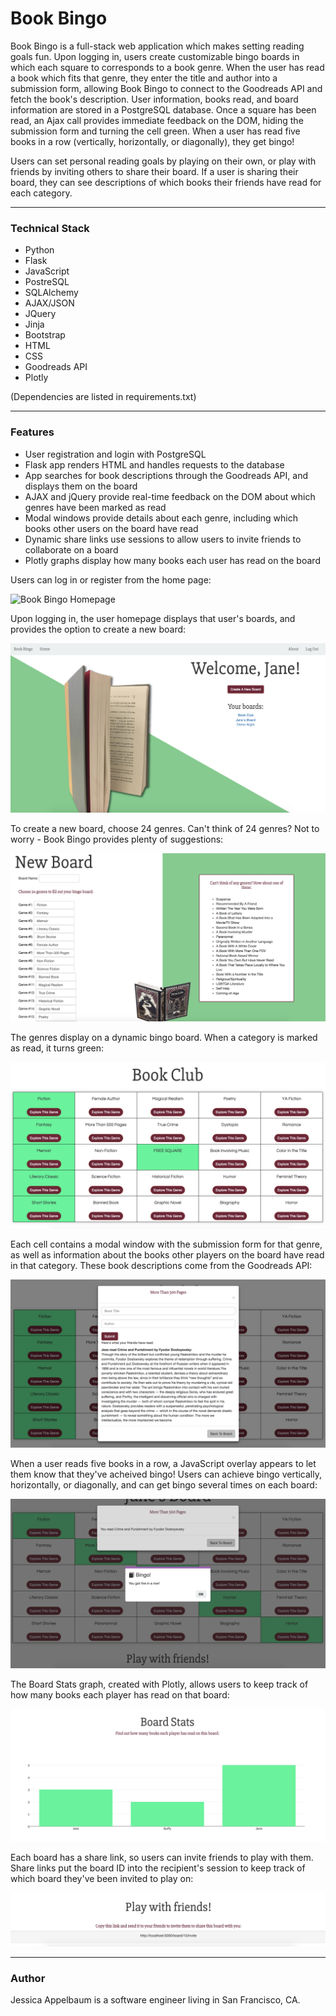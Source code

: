 # Book Bingo

Book Bingo is a full-stack web application which makes setting reading goals fun. Upon logging in, users create customizable bingo boards in which each square to corresponds to a book genre. When the user has read a book which fits that genre, they enter the title and author into a submission form, allowing Book Bingo to connect to the Goodreads API and fetch the book's description. User information, books read, and board information are stored in a PostgreSQL database. Once a square has been read, an Ajax call provides immediate feedback on the DOM, hiding the submission form and turning the cell green. When a user has read five books in a row (vertically, horizontally, or diagonally), they get bingo! 

Users can set personal reading goals by playing on their own, or play with friends by inviting others to share their board. If a user is sharing their board, they can see descriptions of which books their friends have read for each category. 


---


### Technical Stack

* Python
* Flask
* JavaScript
* PostreSQL
* SQLAlchemy
* AJAX/JSON
* JQuery
* Jinja
* Bootstrap
* HTML
* CSS
* Goodreads API
* Plotly

(Dependencies are listed in requirements.txt)

---

### Features

* User registration and login with PostgreSQL
* Flask app renders HTML and handles requests to the database
* App searches for book descriptions through the Goodreads API, and displays them on the board
* AJAX and jQuery provide real-time feedback on the DOM about which genres have been marked as read
* Modal windows provide details about each genre, including which books other users on the board have read
* Dynamic share links use sessions to allow users to invite friends to collaborate on a board
* Plotly graphs display how many books each user has read on the board



Users can log in or register from the home page:

![Book Bingo Homepage](static/img/bookbingo_home.png "Book Bingo Homepage")

Upon logging in, the user homepage displays that user's boards, and provides the option to create a new board:

![Book Bingo User Homepage](static/img/bookbingo_user.png "Book Bingo User Homepage")

To create a new board, choose 24 genres. Can't think of 24 genres? Not to worry - Book Bingo provides plenty of suggestions:

![New Board](static/img/bookbingo_newboard.png "New Board")

The genres display on a dynamic bingo board. When a category is marked as read, it turns green: 

![User Board](static/img/bookbingo_board.png "User Board")

Each cell contains a modal window with the submission form for that genre, as well as information about the books other players on the board have read in that category. These book descriptions come from the Goodreads API: 

![Modal](static/img/bookbingo_modal.png "Modal")

When a user reads five books in a row, a JavaScript overlay appears to let them know that they've acheived bingo! Users can achieve bingo vertically, horizontally, or diagonally, and can get bingo several times on each board:

![Bingo](static/img/bookbingo_bingo.png "Bingo")

The Board Stats graph, created with Plotly, allows users to keep track of how many books each player has read on that board:

![Board Stats](static/img/bookbingo_boardstats.png "Board Stats")

Each board has a share link, so users can invite friends to play with them. Share links put the board ID into the recipient's session to keep track of which board they've been invited to play on:

![Share](static/img/bookbingo_share.png "Share")


---
### Author

Jessica Appelbaum is a software engineer living in San Francisco, CA.